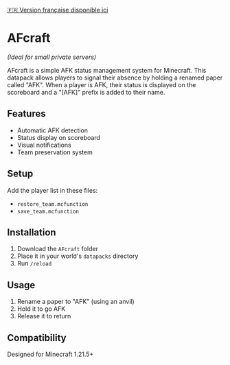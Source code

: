 [🇫🇷 Version française disponible ici](README.fr.md)

# AFcraft

_(Ideal for small private servers)_

AFcraft is a simple AFK status management system for Minecraft. This datapack allows players to signal their absence by holding a renamed paper called "AFK". When a player is AFK, their status is displayed on the scoreboard and a "[AFK]" prefix is added to their name.

## Features

- Automatic AFK detection
- Status display on scoreboard
- Visual notifications
- Team preservation system

## Setup

Add the player list in these files:

- `restore_team.mcfunction`
- `save_team.mcfunction`

## Installation

1. Download the `AFcraft` folder
2. Place it in your world's `datapacks` directory
3. Run `/reload`

## Usage

1. Rename a paper to "AFK" (using an anvil)
2. Hold it to go AFK
3. Release it to return

## Compatibility

Designed for Minecraft 1.21.5+
